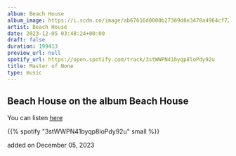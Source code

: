 ```yaml
---
album: Beach House
album_image: https://i.scdn.co/image/ab67616d0000b27369d8e3478a4964cf7219f3da
artist: Beach House
date: 2023-12-05 03:48:24+00:00
draft: false
duration: 199413
preview_url: null
spotify_url: https://open.spotify.com/track/3stWWPN41byqp8loPdy92u
title: Master of None
type: music
---
```



## Beach House on the album Beach House

You can listen [here](https://open.spotify.com/track/3stWWPN41byqp8loPdy92u)

{{% spotify "3stWWPN41byqp8loPdy92u" small %}}

added on December 05, 2023